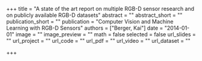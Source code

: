 +++
title = "A state of the art report on multiple RGB-D sensor research and on publicly available RGB-D datasets"
abstract = ""
abstract_short = ""
publication_short = ""
publication = "Computer Vision and Machine Learning with RGB-D Sensors"
authors = ["Berger, Kai"]
date = "2014-01-01"
image = ""
image_preview = ""
math = false
selected = false
url_slides = ""
url_project = ""
url_code = ""
url_pdf = ""
url_video = ""
url_dataset = ""

+++
